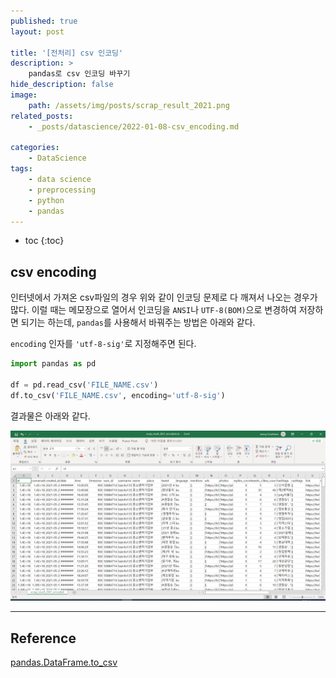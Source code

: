 ```yaml
---
published: true
layout: post

title: '[전처리] csv 인코딩'
description: >
    pandas로 csv 인코딩 바꾸기
hide_description: false
image:
    path: /assets/img/posts/scrap_result_2021.png
related_posts:
    - _posts/datascience/2022-01-08-csv_encoding.md

categories:
    - DataScience
tags:
    - data science
    - preprocessing
    - python
    - pandas
---
```

* toc
{:toc}

## csv encoding

인터넷에서 가져온 csv파일의 경우 위와 같이 인코딩 문제로 다 깨져서 나오는 경우가 많다. 이럴 때는 메모장으로 열어서 인코딩을 `ANSI`나 `UTF-8(BOM)`으로 변경하여 저장하면 되기는 하는데, `pandas`를 사용해서 바꿔주는 방법은 아래와 같다.  

`encoding` 인자를 `'utf-8-sig'`로 지정해주면 된다.  

```python
import pandas as pd

df = pd.read_csv('FILE_NAME.csv')
df.to_csv('FILE_NAME.csv', encoding='utf-8-sig')
```

결과물은 아래와 같다.  

![scrap_result_2021_encoded.png](/assets/img/posts/scrap_result_2021_encoded.png)  

---
## Reference
[pandas.DataFrame.to_csv](https://pandas.pydata.org/docs/reference/api/pandas.DataFrame.to_csv.html)